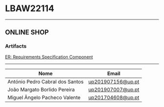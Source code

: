 # LBAW22114
---

## ONLINE SHOP 

### Artifacts
[ER: Requirements Specification Component](./Docs/ER/er.md)

---
|Nome | Email |
|----|----|
|António Pedro Cabral dos Santos | up201907156@up.pt |
|João Margato Borlido Pereira |  up201907007@up.pt |
|Miguel Ângelo Pacheco Valente| up201704608@up.pt|